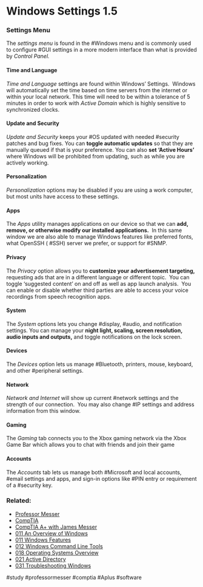 # Windows Settings 1.5

### Settings Menu

The *settings menu* is found in the #Windows menu and is commonly used to configure #GUI settings in a more modern interface than what is provided by *Control Panel.*

#### Time and Language

*Time and Language* settings are found within Windows’ Settings.  Windows will automatically set the time based on time servers from the internet or within your local network. This time will need to be within a tolerance of 5 minutes in order to work with *Active Domain* which is highly sensitive to synchronized clocks.

#### Update and Security

*Update and Security* keeps your #OS updated with needed #security patches and bug fixes. You can **toggle automatic updates** so that they are manually queued if that is your preference. You can also **set ‘Active Hours’** where Windows will be prohibited from updating, such as while you are actively working. 

#### Personalization

*Personalization* options may be disabled if you are using a work computer, but most units have access to these settings.

#### Apps 

The *Apps* utility manages applications on our device so that we can **add, remove, or otherwise modify our installed applications.**  In this same window we are also able to manage Windows features like preferred fonts, what OpenSSH ( #SSH) server we prefer, or support for #SNMP.

#### Privacy

The *Privacy* option allows you to **customize your advertisement targeting,** requesting ads that are in a different language or different topic.  You can toggle ‘suggested content’ on and off as well as app launch analysis.  You can enable or disable whether third parties are able to access your voice recordings from speech recognition apps.

#### System

The *System* options lets you change #display, #audio, and notification settings. You can manage your **night light, scaling, screen resolution, audio inputs and outputs,** and toggle notifications on the lock screen. 

#### Devices

The *Devices* option lets us manage #Bluetooth, printers, mouse, keyboard, and other #peripheral settings.

#### Network

*Network and Internet* will show up current #network settings and the strength of our connection.  You may also change #IP settings and address information from this window. 

#### Gaming

The *Gaming* tab connects you to the Xbox gaming network via the Xbox Game Bar which allows you to chat with friends and join their game

#### Accounts

The *Accounts* tab lets us manage both #Microsoft and local accounts, #email settings and apps, and sign-in options like #PIN entry or requirement of a #security key.

### Related:
- [Professor Messer](https://www.professormesser.com/free-a-plus-training/220-1102/220-1102-video/windows-settings-220-1102/ "Professor Messer A+ Guide")
- [CompTIA](https://www.comptia.org/ "CompTIA Homepage")
- [CompTIA A+ with James Messer](CompTIA%20A+%20with%20James%20Messer.md)
- [011 An Overview of Windows](011%20An%20Overview%20of%20Windows.md)
- [011 Windows Features](011%20Windows%20Features.md)
- [012 Windows Command Line Tools](012%20Windows%20Command%20Line%20Tools.md)
- [018 Operating Systems Overview](018%20Operating%20Systems%20Overview.md)
- [021 Active Directory](021%20Active%20Directory.md)
- [031 Troubleshooting Windows](031%20Troubleshooting%20Windows.md)

#study #professormesser #comptia #Aplus #software 